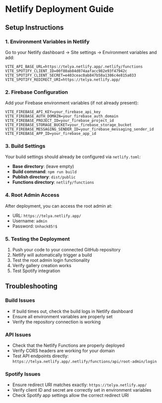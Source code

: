 # Netlify Deployment Guide

## Setup Instructions

### 1. Environment Variables in Netlify
Go to your Netlify dashboard → Site settings → Environment variables and add:

```
VITE_API_BASE_URL=https://telya.netlify.app/.netlify/functions
VITE_SPOTIFY_CLIENT_ID=00f80ab84d074aafacc982e93f47942c
VITE_SPOTIFY_CLIENT_SECRET=e403ceac0ab847b58a1386c4e815a033
VITE_SPOTIFY_REDIRECT_URI=https://telya.netlify.app/
```

### 2. Firebase Configuration
Add your Firebase environment variables (if not already present):

```
VITE_FIREBASE_API_KEY=your_firebase_api_key
VITE_FIREBASE_AUTH_DOMAIN=your_firebase_auth_domain
VITE_FIREBASE_PROJECT_ID=your_firebase_project_id
VITE_FIREBASE_STORAGE_BUCKET=your_firebase_storage_bucket
VITE_FIREBASE_MESSAGING_SENDER_ID=your_firebase_messaging_sender_id
VITE_FIREBASE_APP_ID=your_firebase_app_id
```

### 3. Build Settings
Your build settings should already be configured via `netlify.toml`:
- **Base directory**: (leave empty)
- **Build command**: `npm run build`
- **Publish directory**: `dist/public`
- **Functions directory**: `netlify/functions`

### 4. Root Admin Access
After deployment, you can access the root admin at:
- URL: `https://telya.netlify.app/`
- Username: `admin`
- Password: `Unhack85!$`

### 5. Testing the Deployment
1. Push your code to your connected GitHub repository
2. Netlify will automatically trigger a build
3. Test the root admin login functionality
4. Verify gallery creation works
5. Test Spotify integration

## Troubleshooting

### Build Issues
- If build times out, check the build logs in Netlify dashboard
- Ensure all environment variables are properly set
- Verify the repository connection is working

### API Issues
- Check that the Netlify Functions are properly deployed
- Verify CORS headers are working for your domain
- Test API endpoints directly: `https://telya.netlify.app/.netlify/functions/api/root-admin/login`

### Spotify Issues
- Ensure redirect URI matches exactly: `https://telya.netlify.app/`
- Verify client ID and secret are correctly set in environment variables
- Check Spotify app settings allow the correct redirect URI